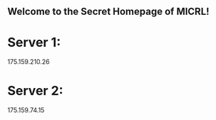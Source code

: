 ## Welcome to the Secret Homepage of MICRL!
# Server 1:
175.159.210.26
# Server 2:
175.159.74.15







